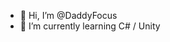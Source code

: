 - 👋 Hi, I’m @DaddyFocus
- 🌱 I’m currently learning C# / Unity

<!---
DaddyFocus/DaddyFocus is a ✨ special ✨ repository because its `README.md` (this file) appears on your GitHub profile.
You can click the Preview link to take a look at your changes.
--->
